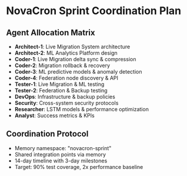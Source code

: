 # NovaCron Sprint Coordination Plan

## Agent Allocation Matrix
- **Architect-1**: Live Migration System architecture
- **Architect-2**: ML Analytics Platform design
- **Coder-1**: Live Migration delta sync & compression
- **Coder-2**: Migration rollback & recovery
- **Coder-3**: ML predictive models & anomaly detection
- **Coder-4**: Federation node discovery & API
- **Tester-1**: Live Migration & ML testing
- **Tester-2**: Federation & Backup testing
- **DevOps**: Infrastructure & backup policies
- **Security**: Cross-system security protocols
- **Researcher**: LSTM models & performance optimization
- **Analyst**: Success metrics & KPIs

## Coordination Protocol
- Memory namespace: "novacron-sprint"
- Shared integration points via memory
- 14-day timeline with 3-day milestones
- Target: 90% test coverage, 2x performance baseline